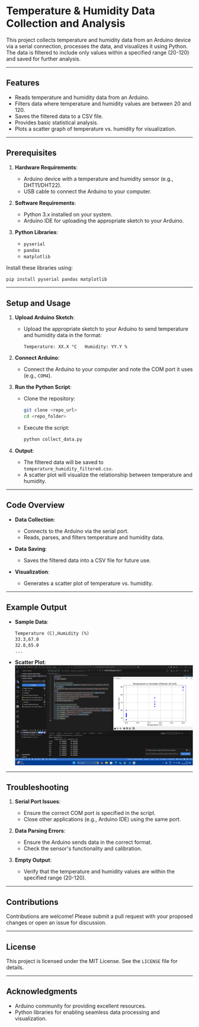 # Temperature & Humidity Data Collection and Analysis

This project collects temperature and humidity data from an Arduino device via a serial connection, processes the data, and visualizes it using Python. The data is filtered to include only values within a specified range (20-120) and saved for further analysis.

---

## Features

- Reads temperature and humidity data from an Arduino.
- Filters data where temperature and humidity values are between 20 and 120.
- Saves the filtered data to a CSV file.
- Provides basic statistical analysis.
- Plots a scatter graph of temperature vs. humidity for visualization.

---

## Prerequisites

1. **Hardware Requirements**:
   - Arduino device with a temperature and humidity sensor (e.g., DHT11/DHT22).
   - USB cable to connect the Arduino to your computer.

2. **Software Requirements**:
   - Python 3.x installed on your system.
   - Arduino IDE for uploading the appropriate sketch to your Arduino.

3. **Python Libraries**:
   - `pyserial`
   - `pandas`
   - `matplotlib`

Install these libraries using:
```bash
pip install pyserial pandas matplotlib
```

---

## Setup and Usage

1. **Upload Arduino Sketch**:
   - Upload the appropriate sketch to your Arduino to send temperature and humidity data in the format:
     ```
     Temperature: XX.X °C   Humidity: YY.Y %
     ```

2. **Connect Arduino**:
   - Connect the Arduino to your computer and note the COM port it uses (e.g., `COM4`).

3. **Run the Python Script**:
   - Clone the repository:
     ```bash
     git clone <repo_url>
     cd <repo_folder>
     ```
   - Execute the script:
     ```bash
     python collect_data.py
     ```

4. **Output**:
   - The filtered data will be saved to `temperature_humidity_filtered.csv`.
   - A scatter plot will visualize the relationship between temperature and humidity.

---

## Code Overview

- **Data Collection**:
  - Connects to the Arduino via the serial port.
  - Reads, parses, and filters temperature and humidity data.

- **Data Saving**:
  - Saves the filtered data into a CSV file for future use.

- **Visualization**:
  - Generates a scatter plot of temperature vs. humidity.

---

## Example Output

- **Sample Data**:
  ```
  Temperature (C),Humidity (%)
  33.3,67.0
  32.8,65.0
  ...
  ```

- **Scatter Plot**:
  ![Scatter Plot Example](https://github.com/Knight6azer/Temperature-Humidiy-Analysis/blob/main/Screenshot%20(13).png)

---

## Troubleshooting

1. **Serial Port Issues**:
   - Ensure the correct COM port is specified in the script.
   - Close other applications (e.g., Arduino IDE) using the same port.

2. **Data Parsing Errors**:
   - Ensure the Arduino sends data in the correct format.
   - Check the sensor's functionality and calibration.

3. **Empty Output**:
   - Verify that the temperature and humidity values are within the specified range (20-120).

---

## Contributions

Contributions are welcome! Please submit a pull request with your proposed changes or open an issue for discussion.

---

## License

This project is licensed under the MIT License. See the `LICENSE` file for details.

---

## Acknowledgments

- Arduino community for providing excellent resources.
- Python libraries for enabling seamless data processing and visualization.
